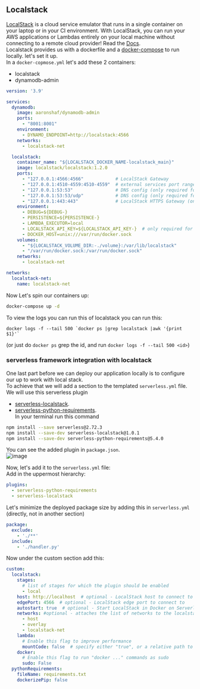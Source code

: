 ## Localstack

[LocalStack](https://localstack.cloud/) is a cloud service emulator that runs in a single container on your laptop or in
your CI environment. With LocalStack, you can run your AWS applications or Lambdas entirely on your local machine
without connecting to a remote cloud provider! Read the [Docs](https://docs.localstack.cloud/getting-started/).<br>
Localstack provides us with a dockerfile and
a [docker-compose](https://github.com/localstack/localstack/blob/master/docker-compose.yml) to run locally. let's set it
up.<br>
In a `docker-copmose.yml` let's add these 2 containers:

* localstack
* dynamodb-admin

```yaml
version: '3.9'

services:
  dynamodb:
    image: aaronshaf/dynamodb-admin
    ports:
      - "8001:8001"
    environment:
      - DYNAMO_ENDPOINT=http://localstack:4566
    networks:
      - localstack-net

  localstack:
    container_name: "${LOCALSTACK_DOCKER_NAME-localstack_main}"
    image: localstack/localstack:1.2.0
    ports:
      - "127.0.0.1:4566:4566"            # LocalStack Gateway
      - "127.0.0.1:4510-4559:4510-4559"  # external services port range
      - "127.0.0.1:53:53"                # DNS config (only required for Pro)
      - "127.0.0.1:53:53/udp"            # DNS config (only required for Pro)
      - "127.0.0.1:443:443"              # LocalStack HTTPS Gateway (only required for Pro)
    environment:
      - DEBUG=${DEBUG-}
      - PERSISTENCE=${PERSISTENCE-}
      - LAMBDA_EXECUTOR=local
      - LOCALSTACK_API_KEY=${LOCALSTACK_API_KEY-}  # only required for Pro
      - DOCKER_HOST=unix:///var/run/docker.sock
    volumes:
      - "${LOCALSTACK_VOLUME_DIR:-./volume}:/var/lib/localstack"
      - "/var/run/docker.sock:/var/run/docker.sock"
    networks:
      - localstack-net

networks:
  localstack-net:
    name: localstack-net

```

Now Let's spin our containers up:
```bash
docker-compose up -d
```

To view the logs you can run this of localstack you can run this:
```shell
docker logs -f --tail 500 `docker ps |grep localstack |awk '{print $1}'`
```
(or just do `docker ps` grep the id, and run `docker logs -f --tail 500 <id>`)

### serverless framework integration with localstack

One last part before we can deploy our application locally is to configure our up to work with local stack.<br>
To achieve that we will add a section to the templated `serverless.yml` file. We will use this serverless plugin
- [serverless-localstack](https://github.com/localstack/serverless-localstack).<br>
- [serverless-python-requirements](https://www.serverless.com/plugins/serverless-python-requirements).<br>
In your terminal run this command

```bash
npm install --save serverless@2.72.3
npm install --save-dev serverless-localstack@1.0.1
npm install --save-dev serverless-python-requirements@5.4.0
```

You can see the added plugin in `package.json`.<br>
![image](https://user-images.githubusercontent.com/81581678/207132874-a9e1f02a-7ea4-4df1-8c37-188fb0aea0ba.png)

Now, let's add it to the `serverless.yml` file:<br>
Add in the uppermost hierarchy:

```yaml
plugins:
  - serverless-python-requirements
  - serverless-localstack
```

Let's minimize the deployed package size by adding this in `serverless.yml` (directly, not in another section)

```yaml
package:
  exclude:
    - './**'
  include:
    - './handler.py'
```

Now under the custom section add this:

```yaml
custom:
  localstack:
    stages:
      # list of stages for which the plugin should be enabled
      - local
    host: http://localhost  # optional - LocalStack host to connect to
    edgePort: 4566  # optional - LocalStack edge port to connect to
    autostart: true  # optional - Start LocalStack in Docker on Serverless deploy
    networks: #optional - attaches the list of networks to the localstack docker container after startup
      - host
      - overlay
      - localstack-net
    lambda:
      # Enable this flag to improve performance
      mountCode: false  # specify either "true", or a relative path to the root Lambda mount path
    docker:
      # Enable this flag to run "docker ..." commands as sudo
      sudo: False
  pythonRequirements:
    fileName: requirements.txt
    dockerizePip: false

```

